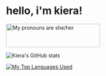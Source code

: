<h1>hello, i'm kiera!</h1>
<a>
  <img src="https://pronouns.vercel.app/she/her?gradient=earthly" width="256" height="64" alt="My pronouns are she/her">
</a>

![Kiera's GitHub stats](https://github-readme-stats.vercel.app/api?username=kierawr&theme=onedark&show_icons=true)

[![My Top Languages Used](https://github-readme-stats.vercel.app/api/top-langs/?username=kierawr&layout=compact&theme=onedark)](https://github.com/kierawr/github-readme-stats)
